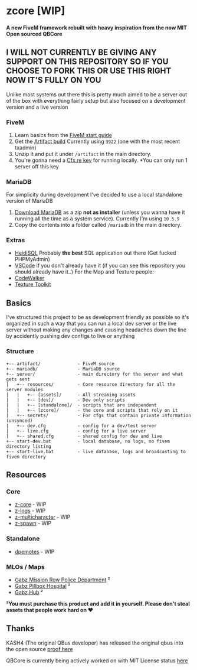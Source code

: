 # zcore [WIP]
#### A new FiveM framework rebuilt with heavy inspiration from the now MIT Open sourced QBCore

## I WILL NOT CURRENTLY BE GIVING ANY SUPPORT ON THIS REPOSITORY SO IF YOU CHOOSE TO FORK THIS OR USE THIS RIGHT NOW IT'S FULLY ON YOU

Unlike most systems out there this is pretty much aimed to be a server out of the box with everything fairly setup but also focused on a development version and a live version

### FiveM
1. Learn basics from the [FiveM start guide](https://docs.fivem.net/docs/server-manual/setting-up-a-server/)
2. Get the [Artifact build](https://runtime.fivem.net/artifacts/fivem/build_server_windows/master/) Currently using `3922` (one with the most recent txadmin)
3. Unzip it and put it under `/artifact` in the main directory.
4. You're gonna need a [Cfx.re key](https://keymaster.fivem.net/) for running locally. *You can only run 1 server off this key

### MariaDB
For simplicity during development I've decided to use a local standalone version of MariaDB
1. [Download MariaDB](https://downloads.mariadb.org/mariadb/+releases/) as a zip **not as installer** (unless you wanna have it running all the time as a system service). Currently I'm using `10.5.9`
2. Copy the contents into a folder called `/mariadb` in the main directory.

### Extras
* [HeidiSQL](https://www.heidisql.com/) Probably **the best** SQL application out there (Get fucked PHPMyAdmin)
* [VSCode](https://code.visualstudio.com/) if you don't already have it (if you can see this repository you should already have it..)
For the Map and Texture people:
* [CodeWalker](https://www.gta5-mods.com/tools/codewalker-gtav-interactive-3d-map)
* [Texture Toolkit](https://www.gta5-mods.com/tools/texture-toolkit)

## Basics

I've structured this project to be as development friendly as possible so it's organized in such a way that you can run a local dev server or the live server without making any changes and causing headaches down the line by accidently pushing dev configs to live or anything


### Structure

```
+-- artifact/              - FiveM source
+-- mariadb/               - MariaDB source
+-- server/                - main directory for the server and what gets sent       
|   +-- resources/         - Core resource directory for all the server modules
|   |   +-- [assets]/      - All streaming assets
|   |   +-- [dev]/         - Dev only scripts
|   |   +-- [standalone]/  - scripts that are independent
|   |   +-- [zcore]/       - the core and scripts that rely on it
|   +-- secrets/           - For cfgs that contain private information (unsynced)
|   +-- dev.cfg            - config for a dev/test server
|   +-- live.cfg           - config for a live server
|   +-- shared.cfg         - shared config for dev and live
+-- start-dev.bat          - local database, no logs, no fivem directory listing
+-- start-live.bat         - live database, logs and broadcasting to fivem directory
```

## Resources

### Core
- [z-core](https://github.com/qbcore-framework/qb-core) - WIP
- [z-logs](https://github.com/qbcore-framework/qb-logs) - WIP
- [z-multicharacter](https://github.com/qbcore-framework/qb-multicharacter) - WIP
- [z-spawn](https://github.com/qbcore-framework/qb-spawn) - WIP

### Standalone
- [dpemotes](https://github.com/andristum/dpemotes) - WIP

### MLOs / Maps
- [Gabz Mission Row Police Department](https://www.gabzv.com/products/mission-row-police-department) ²
- [Gabz Pillbox Hospital](https://www.gabzv.com/products/pillbox-hospital-v2) ²
- [Gabz Hub](https://www.gabzv.com/products/hub) ²

**²You must purchase this product and add it in yourself. Please don't steal assets that people work hard on ♥**

## Thanks

KASH4 (The original QBus developer) has released the original qbus into the open source [proof here](https://github.com/KASH4/qbus/issues/1)

QBCore is currently being actively worked on with MIT License status [here](https://github.com/qbcore-framework)